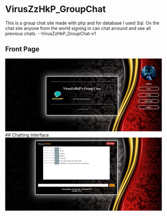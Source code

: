 # VirusZzHkP_GroupChat
 This is a group chat site made with php and for database I used Sql. On the chat site anyone from the world signing in can chat arround and see all previous chats. --VirusZzHkP_GroupChat-v1
## Front Page
<img src="images/first.jpg" alt="Front Page Of VirusZzHkP's Group Chat" >
## Chatting Interface 
<img src="images/second.jpg" alt="Chatting Page Of VirusZzHkP's Group Chat" >
